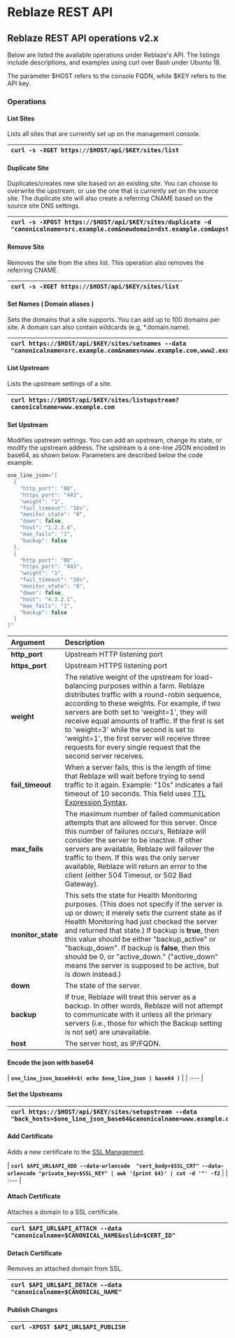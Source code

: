 # Reblaze REST API

## **Reblaze REST API operations v2.x**

Below are listed the available operations under Reblaze's API. The listings include descriptions, and examples using curl over Bash under Ubuntu 18. 

The parameter $HOST refers to the console FQDN, while $KEY refers to the API key.  

### **Operations**

#### **List Sites**

Lists all sites that are currently set up on the management console. 

| **`curl -s -XGET https://$HOST/api/$KEY/sites/list`** |
| :--- |


#### Duplicate Site

Duplicates/creates new site based on an existing site. You can choose to overwrite the upstream, or use the one that is currently set on the source site. The duplicate site will also create a referring CNAME based on the source site DNS settings.

| **`curl -s -XPOST https://$HOST/api/$KEY/sites/duplicate -d "canonicalname=src.example.com&newdomain=dst.example.com&upstreamhost=8.8.8.8"`** |  |
| :--- | :--- |


#### **Remove Site**

Removes the site from the sites list. This operation also removes the referring CNAME.

| **`curl -s -XGET https://$HOST/api/$KEY/sites/list`** |
| :--- |


#### **Set Names \( Domain aliases \)**

Sets the domains that a site supports. You can add up to 100 domains per site. A domain can also contain wildcards \(e.g, \*.domain.name\).

| **`curl https://$HOST/api/$KEY/sites/setnames --data "canonicalname=src.example.com&names=www.example.com,www2.example.com"`** |
| :--- |


#### **List Upstream**

Lists the upstream settings of a site.

| **`curl https://$HOST/api/$KEY/sites/listupstream?canonicalname=www.example.com`** |
| :--- |


#### **Set Upstream**

Modifies upstream settings. You can add an upstream, change its state, or modify the upstream address. The upstream is a one-line JSON encoded in base64, as shown below. Parameters are described below the code example.

```java
one_line_json='[
  {
    "http_port": "80",
    "https_port": "443",
    "weight": "1",
    "fail_timeout": "10s",
    "monitor_state": "0",
    "down": false,
    "host": "1.2.3.4",
    "max_fails": "1",
    "backup": false
  },
  {
    "http_port": "80",
    "https_port": "443",
    "weight": "1",
    "fail_timeout": "10s",
    "monitor_state": "0",
    "down": false,
    "host": "4.3.2.1",
    "max_fails": "1",
    "backup": false
  }
]'
```

| Argument | Description |
| :--- | :--- |
| **http\_port** | Upstream HTTP listening port |
| **https\_port** | Upstream HTTPS listening port |
| **weight** | The relative weight of the upstream for load-balancing purposes within a farm. Reblaze distributes traffic with a round-robin sequence, according to these weights. For example, if two servers are both set to 'weight=1', they will receive equal amounts of traffic. If the first is set to 'weight=3' while the second is set to 'weight=1', the first server will receive three requests for every single request that the second server receives. |
| **fail\_timeout** | When a server fails, this is the length of time that Reblaze will wait before trying to send traffic to it again. Example: "10s" indicates a fail timeout of 10 seconds. This field uses [TTL Expression Syntax](../../reference-information-1/custom-ttl-values.md). |
| **max\_fails** | The maximum number of failed communication attempts that are allowed for this server. Once this number of failures occurs, Reblaze will consider the server to be inactive. If other servers are available, Reblaze will failover the traffic to them. If this was the only server available, Reblaze will return an error to the client \(either 504 Timeout, or 502 Bad Gateway\). |
| **monitor\_state** | This sets the state for Health Monitoring purposes. \(This does not specify if the server is up or down; it merely sets the current state as if Health Monitoring had just checked the server and returned that state.\) If backup is **true**, then this value should be either "backup\_active" or "backup\_down". If backup is **false**, then this should be 0, or "active\_down." \("active\_down" means the server is supposed to be active, but is down instead.\)  |
| **down** | The state of the server. |
| **backup** | If true, Reblaze will treat this server as a backup. In other words, Reblaze will not attempt to communicate with it unless all the primary servers \(i.e., those for which the Backup setting is not set\) are unavailable. |
| **host** | The server host, as IP/FQDN. |

#### **Encode the json with base64**

| **`one_line_json_base64=$( echo $one_line_json | base64 )`** |
| :--- |


#### **Set the Upstreams**

| **`curl https://$HOST/api/$KEY/sites/setupstream --data "back_hosts=$one_line_json_base64&canonicalname=www.example.com"`** |
| :--- |


#### **Add Certificate**

Adds a new certificate to the [SSL Management](../../product-walkthrough/settings/ssl-management.md). 

| **`curl $API_URL$API_ADD --data-urlencode  "cert_body=$SSL_CRT" --data-urlencode "private_key=$SSL_KEY" | awk '{print $4}' | cut -d '"' -f2`** |
| :--- |


#### **Attach Certificate**

Attaches a domain to a SSL certificate.

| **`curl $API_URL$API_ATTACH --data "canonicalname=$CANONICAL_NAME&sslid=$CERT_ID"`** |
| :--- |


#### **Detach Certificate**

Removes an attached domain from SSL. 

| **`curl $API_URL$API_DETACH --data "canonicalname=$CANONICAL_NAME"`** |
| :--- |


#### **Publish Changes**

| **`curl -XPOST $API_URL$API_PUBLISH`**  |
| :--- |



